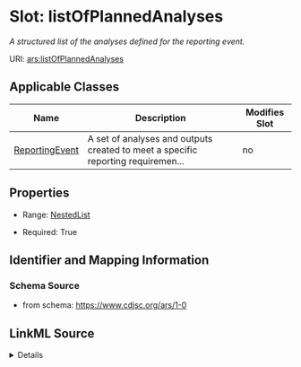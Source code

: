 # Slot: listOfPlannedAnalyses


_A structured list of the analyses defined for the reporting event._



URI: [ars:listOfPlannedAnalyses](https://www.cdisc.org/ars/1-0listOfPlannedAnalyses)



<!-- no inheritance hierarchy -->




## Applicable Classes

| Name | Description | Modifies Slot |
| --- | --- | --- |
[ReportingEvent](ReportingEvent.md) | A set of analyses and outputs created to meet a specific reporting requiremen... |  no  |







## Properties

* Range: [NestedList](NestedList.md)

* Required: True





## Identifier and Mapping Information







### Schema Source


* from schema: https://www.cdisc.org/ars/1-0




## LinkML Source

<details>
```yaml
name: listOfPlannedAnalyses
description: A structured list of the analyses defined for the reporting event.
from_schema: https://www.cdisc.org/ars/1-0
rank: 1000
alias: listOfPlannedAnalyses
domain_of:
- ReportingEvent
range: NestedList
required: true

```
</details>